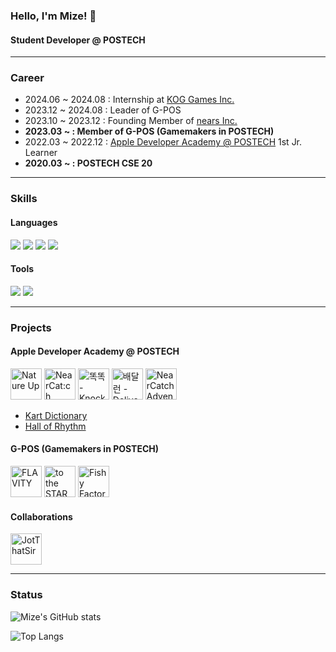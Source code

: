 ### Hello, I'm Mize! 👋
#### Student Developer @ POSTECH

---

### Career
 - 2024.06 ~ 2024.08 : Internship at [KOG Games Inc.](https://www.kog.co.kr/)
 - 2023.12 ~ 2024.08 : Leader of G-POS
 - 2023.10 ~ 2023.12 : Founding Member of [nears Inc.](https://nearcat-ch.github.io/)
 - **2023.03 ~ : Member of G-POS (Gamemakers in POSTECH)**
 - 2022.03 ~ 2022.12 : [Apple Developer Academy @ POSTECH](https://developeracademy.postech.ac.kr) 1st Jr. Learner
 - **2020.03 ~ : POSTECH CSE 20**
 
---

### Skills
#### Languages
<img src="https://img.shields.io/badge/C-A8B9CC?style=for-the-badge&logo=C&logoColor=white"/></a>
<img src="https://img.shields.io/badge/C++-00599C?style=for-the-badge&logo=C%2B%2B&logoColor=white"/></a>
<img src="https://img.shields.io/badge/Python-3766AB?style=for-the-badge&logo=Python&logoColor=white"/></a>
<img src="https://img.shields.io/badge/Swift-F05138?style=for-the-badge&logo=Swift&logoColor=white"/></a>

#### Tools
<img src="https://img.shields.io/badge/Xcode-147EFB?style=for-the-badge&logo=Xcode&logoColor=white"/></a>
<img src="https://img.shields.io/badge/Unity-100000?style=for-the-badge&logo=unity&logoColor=white"/></a>

---

### Projects
#### Apple Developer Academy @ POSTECH
[<img src="https://user-images.githubusercontent.com/96890040/184541494-11f41d2f-4dfe-4ab3-ba04-81f871b26911.png" width="50" height="50" title="Nature Up"/>](https://github.com/DeveloperAcademy-POSTECH/NatureUp)
[<img src="https://user-images.githubusercontent.com/96890040/184093396-bae79cab-fa40-452f-8b2d-cd1b2162e09d.png" width="50" height="50" title="NearCat:ch"/>](https://github.com/DeveloperAcademy-POSTECH/MC2-Team13-NearCatch)
[<img src="https://user-images.githubusercontent.com/96890040/184092699-280cc7b1-6981-4e3c-8ba5-baee0bcdaf7b.png" width="50" height="50" title="똑똑 - KnockKnock"/>](https://github.com/DeveloperAcademy-POSTECH/MC3-Team5-KnockKnock)
[<img src="https://github.com/DevMizeKR/DevMizeKR/assets/96890040/4db0aa3f-c033-4980-8b1e-35cd3b08731f.png" width="50" height="50" title="배달런 - DeliveryRun"/>](https://github.com/DeveloperAcademy-POSTECH/MacC-Team-Compiler)
[<img src="https://user-images.githubusercontent.com/96890040/194620221-87ce7de1-7775-430c-9e04-94faf1870d03.png" width="50" height="50" title="NearCatch Adventure"/>](https://github.com/NearCat-ch/NearCatch-Adventure)
 - [Kart Dictionary](https://github.com/DevMizeKR/KartDictionary)
 - [Hall of Rhythm](https://github.com/DeveloperAcademy-POSTECH/NC2-Mize-HallofRhythm)

#### G-POS (Gamemakers in POSTECH)
[<img src="https://github.com/DevMizeKR/DevMizeKR/assets/96890040/7065f516-ad6f-44a3-b1e9-c56e7ba8b26b.png" width="50" height="50" title="FLAVITY"/>](https://github.com/DevMizeKR/GPOS-2023-FLAVITY)
[<img src="https://github.com/DevMizeKR/DevMizeKR/assets/96890040/4fe320b0-6b03-4090-be60-a40e4d98fc9f.png" width="50" height="50" title="to the STAR"/>](https://github.com/GPOS-Gamemakers-in-POSTECH/GPOS-2024-to_the_STAR)
[<img src="https://github.com/DevMizeKR/DevMizeKR/assets/96890040/52a89c97-eb16-4eef-a280-985d42a26da0.png" width="50" height="50" title="Fishy Factory"/>](https://github.com/GPOS-Gamemakers-in-POSTECH/GPOS-2024-Fishy_Factory)

#### Collaborations
[<img src="https://github.com/DevMizeKR/DevMizeKR/assets/96890040/53ed9198-7f53-4047-8fd8-8f96f69fba78.png" width="50" height="50" title="JotThatSir"/>](https://github.com/sumjingangcat/2024_STadium_Game_Jam)

---

### Status
![Mize's GitHub stats](https://github-readme-stats.vercel.app/api?username=DevMizeKR&show_icons=true&theme=radical)

![Top Langs](https://github-readme-stats.vercel.app/api/top-langs/?username=DevMizeKR&layout=donut)
